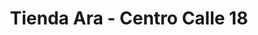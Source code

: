 ---
title: "Tienda Ara - Centro Calle 18"
url: /soledad/tienda-ara-centro-calle-18/
shop: supermercado
---